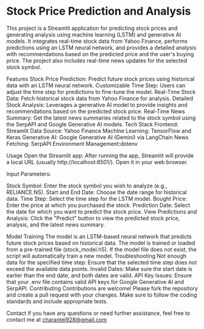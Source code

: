 <h1>Stock Price Prediction and Analysis</h1>
This project is a Streamlit application for predicting stock prices and generating analysis using machine learning (LSTM) and generative AI models. It integrates real-time stock data from Yahoo Finance, performs predictions using an LSTM neural network, and provides a detailed analysis with recommendations based on the predicted price and the user's buying price. The project also includes real-time news updates for the selected stock symbol.

Features
Stock Price Prediction: Predict future stock prices using historical data with an LSTM neural network.
Customizable Time Step: Users can adjust the time step for predictions to fine-tune the model.
Real-Time Stock Data: Fetch historical stock data from Yahoo Finance for analysis.
Detailed Stock Analysis: Leverages a generative AI model to provide insights and recommendations based on the predicted stock price.
Real-Time News Summary: Get the latest news summaries related to the stock symbol using the SerpAPI and Google Generative AI models.
Tech Stack
Frontend: Streamlit
Data Source: Yahoo Finance
Machine Learning: TensorFlow and Keras
Generative AI: Google Generative AI (Gemini) via LangChain
News Fetching: SerpAPI
Environment Management:dotenv

Usage
Open the Streamlit app: After running the app, Streamlit will provide a local URL (usually http://localhost:8501/). Open it in your web browser.

Input Parameters:

Stock Symbol: Enter the stock symbol you wish to analyze (e.g., RELIANCE.NS).
Start and End Date: Choose the date range for historical data.
Time Step: Select the time step for the LSTM model.
Bought Price: Enter the price at which you purchased the stock.
Prediction Date: Select the date for which you want to predict the stock price.
View Predictions and Analysis: Click the "Predict" button to view the predicted stock price, analysis, and the latest news summary.

Model Training
The model is an LSTM-based neural network that predicts future stock prices based on historical data.
The model is trained or loaded from a pre-trained file (stock_model.h5). If the model file does not exist, the script will automatically train a new model.
Troubleshooting
Not enough data for the specified time step: Ensure that the selected time step does not exceed the available data points.
Invalid Dates: Make sure the start date is earlier than the end date, and both dates are valid.
API Key Issues: Ensure that your .env file contains valid API keys for Google Generative AI and SerpAPI.
Contributing
Contributions are welcome! Please fork the repository and create a pull request with your changes. Make sure to follow the coding standards and include appropriate tests.

Contact
If you have any questions or need further assistance, feel free to contact me at charantej928@gmail.com

